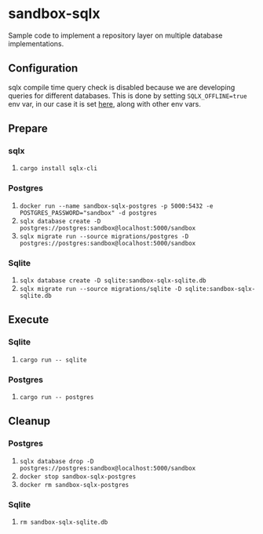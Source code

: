 # sandbox-sqlx

Sample code to implement a repository layer on multiple database implementations.

## Configuration

sqlx compile time query check is disabled because we are developing queries for different databases. This is done by setting `SQLX_OFFLINE=true` env var, in our case it is set [here](.cargo/config.toml), along with other env vars.

## Prepare

### sqlx

1. `cargo install sqlx-cli`

### Postgres

1. `docker run --name sandbox-sqlx-postgres -p 5000:5432 -e POSTGRES_PASSWORD="sandbox" -d postgres`
2. `sqlx database create -D postgres://postgres:sandbox@localhost:5000/sandbox`
3. `sqlx migrate run --source migrations/postgres -D postgres://postgres:sandbox@localhost:5000/sandbox`

### Sqlite

1. `sqlx database create -D sqlite:sandbox-sqlx-sqlite.db`
2. `sqlx migrate run --source migrations/sqlite -D sqlite:sandbox-sqlx-sqlite.db`

## Execute

### Sqlite

1. `cargo run -- sqlite`

### Postgres

1. `cargo run -- postgres`

## Cleanup

### Postgres

1. `sqlx database drop -D postgres://postgres:sandbox@localhost:5000/sandbox`
2. `docker stop sandbox-sqlx-postgres`
3. `docker rm sandbox-sqlx-postgres`

### Sqlite

1. `rm sandbox-sqlx-sqlite.db`